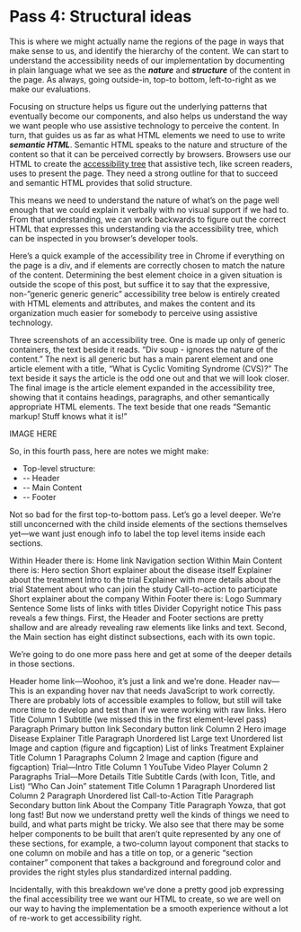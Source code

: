# Pass 4: Structural ideas

This is where we might actually name the regions of the page in ways that make sense to us, and identify the hierarchy of the content. We can start to understand the accessibility needs of our implementation by documenting in plain language what we see as the ***nature*** and ***structure*** of the content in the page. As always, going outside-in, top-to bottom, left-to-right as we make our evaluations.

Focusing on structure helps us figure out the underlying patterns that eventually become our components, and also helps us understand the way we want people who use assistive technology to perceive the content. In turn, that guides us as far as what HTML elements we need to use to write ***semantic HTML***. Semantic HTML speaks to the nature and structure of the content so that it can be perceived correctly by browsers. Browsers use our HTML to create the [accessibility tree](https://developer.mozilla.org/en-US/docs/Glossary/Accessibility_tree) that assistive tech, like screen readers, uses to present the page. They need a strong outline for that to succeed and semantic HTML provides that solid structure.

This means we need to understand the nature of what’s on the page well enough that we could explain it verbally with no visual support if we had to. From that understanding, we can work backwards to figure out the correct HTML that expresses this understanding via the accessibility tree, which can be inspected in you browser’s developer tools.

Here’s a quick example of the accessibility tree in Chrome if everything on the page is a div, and if elements are correctly chosen to match the nature of the content. Determining the best element choice in a given situation is outside the scope of this post, but suffice it to say that the expressive, non-”generic generic generic” accessibility tree below is entirely created with HTML elements and attributes, and makes the content and its organization much easier for somebody to perceive using assistive technology.

Three screenshots of an accessibility tree. One is made up only of generic containers, the text beside it reads. “Div soup - ignores the nature of the content.” The next is all generic but has a main parent element and one article element with a title, “What is Cyclic Vomiting Syndrome (CVS)?” The text beside it says the article is the odd one out and that we will look closer. The final image is the article element expanded in the accessibility tree, showing that it contains headings, paragraphs, and other semantically appropriate HTML elements. The text beside that one reads “Semantic markup! Stuff knows what it is!”


IMAGE HERE


So, in this fourth pass, here are notes we might make:

- Top-level structure:
- -- Header
- -- Main Content
- -- Footer

Not so bad for the first top-to-bottom pass. Let’s go a level deeper. We’re still unconcerned with the child inside elements of the sections themselves yet—we want just enough info to label the top level items inside each sections.

Within Header there is:
Home link
Navigation section
Within Main Content there is:
Hero section
Short explainer about the disease itself
Explainer about the treatment
Intro to the trial
Explainer with more details about the trial
Statement about who can join the study
Call-to-action to participate
Short explainer about the company
Within Footer there is:
Logo
Summary Sentence
Some lists of links with titles
Divider
Copyright notice
This pass reveals a few things. First, the Header and Footer sections are pretty shallow and are already revealing raw elements like links and text. Second, the Main section has eight distinct subsections, each with its own topic.

We’re going to do one more pass here and get at some of the deeper details in those sections.

Header home link—Woohoo, it’s just a link and we’re done.
Header nav—This is an expanding hover nav that needs JavaScript to work correctly. There are probably lots of accessible examples to follow, but still will take more time to develop and test than if we were working with raw links.
Hero
Title
Column 1
Subtitle (we missed this in the first element-level pass)
Paragraph
Primary button link
Secondary button link
Column 2
Hero image
Disease Explainer
Title
Paragraph
Unordered list
Large text
Unordered list
Image and caption (figure and figcaption)
List of links
Treatment Explainer
Title
Column 1
Paragraphs
Column 2
Image and caption (figure and figcaption)
Trial—Intro
Title
Column 1
YouTube Video Player
Column 2
Paragraphs
Trial—More Details
Title
Subtitle
Cards (with Icon, Title, and List)
“Who Can Join” statement
Title
Column 1
Paragraph
Unordered list
Column 2
Paragraph
Unordered list
Call-to-Action
Title
Paragraph
Secondary button link
About the Company
Title
Paragraph
Yowza, that got long fast! But now we understand pretty well the kinds of things we need to build, and what parts might be tricky. We also see that there may be some helper components to be built that aren’t quite represented by any one of these sections, for example, a two-column layout component that stacks to one column on mobile and has a title on top, or a generic “section container” component that takes a background and foreground color and provides the right styles plus standardized internal padding.

Incidentally, with this breakdown we’ve done a pretty good job expressing the final accessibility tree we want our HTML to create, so we are well on our way to having the implementation be a smooth experience without a lot of re-work to get accessibility right.
